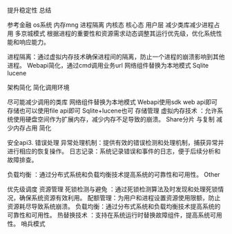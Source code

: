 提升稳定性 总结




参考金融  os系统 
内存mng 进程隔离  内核态  核心态 用户层
减少类库减少进程占用
多京城模式
根据进程的重要性和资源需求动态调整其运行优先级，优化系统性能和响应能力。

进程隔离：通过虚拟内存技术确保进程间的隔离，防止一个进程的崩溃影响到其他进程。
Webapi简化，通过cmd调用业务url
网络组件替换为本地模式
Sqlite lucene


架构简化 简化调用环境

尽可能减少调用的类库
网络组件替换为本地模式
Webapi使用sdk web api即可
存储也可以使用file api即可
Sqlite+lucene也可
存储管理 
虚拟内存技术
：允许系统使用硬盘空间作为扩展内存，减少内存不足导致的崩溃。
Share分片  与复制
减少内存占用 简化



安全api3. 错误处理
异常处理机制：提供有效的错误检测和处理机制，捕获异常并进行相应的恢复操作。
日志记录：系统记录错误和事件的日志，便于后续分析和故障排查。

负载均衡
：通过分布式系统和负载均衡技术提高系统的可靠性和可用性。
Other


优先级调度
资源管理 死锁检测与避免
：通过死锁检测算法及时发现和处理死锁情况，确保系统资源有效利用。
配额管理：为用户和进程设置资源使用限额，防止资源耗尽导致系统崩溃。
负载均衡：通过分布式系统和负载均衡技术提高系统的可靠性和可用性。
热替换技术
：支持在系统运行时替换故障组件，提高系统可用性。
哨兵模式
